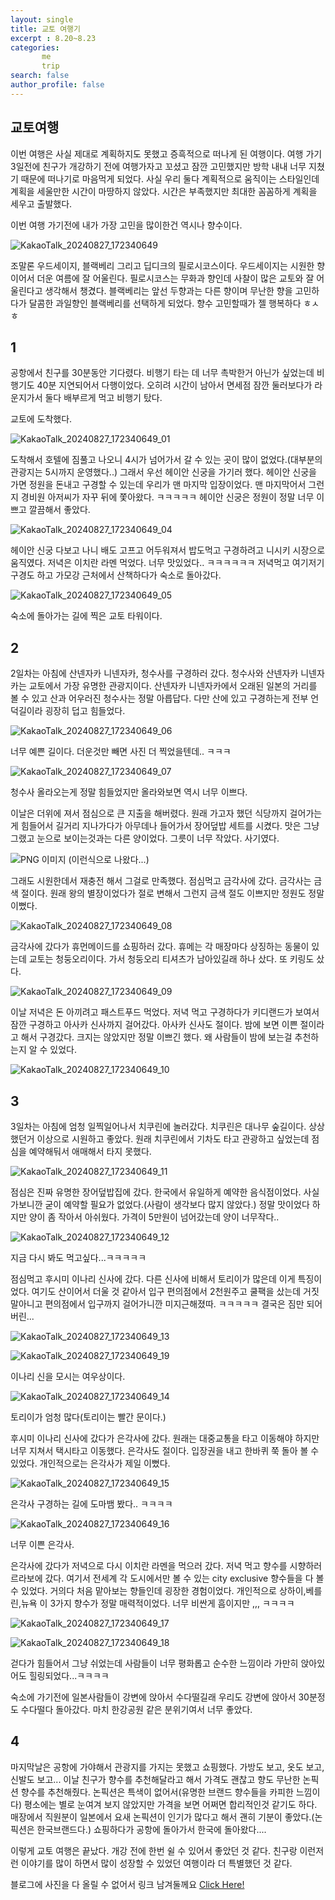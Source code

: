 ```yaml
---
layout: single
title: 교토 여행기
excerpt : 8.20~8.23 
categories: 
       me
       trip
search: false
author_profile: false
---
```

## 교토여행

이번 여행은 사실 제대로 계획하지도 못했고 증흑적으로 떠나게 된 여행이다. 여행 가기 3일전에 친구가 개강하기 전에 여행가자고 꼬셨고 잠깐 고민했지만 방학 내내 너무 지쳤기 때문에 떠나기로 마음먹게 되었다. 사실 우리 둘다 계획적으로 움직이는 스타일인데 계획을 세울만한 시간이 마땅하지 않았다. 시간은 부족했지만 최대한 꼼꼼하게 계획을 세우고 출발했다.

이번 여행 가기전에 내가 가장 고민을 많이한건 역시나 향수이다.

![KakaoTalk_20240827_172340649](https://github.com/user-attachments/assets/34dc66d8-e2c6-433b-9e7d-66f5faf2efb3)

조말론 우드세이지, 블랙베리 그리고 딥디크의 필로시코스이다. 우드세이지는 시원한 향이어서 더운 여름에 잘 어울린다. 필로시코스는 무화과 향인데 사찰이 많은 교토와 잘 어울린다고 생각해서 챙겼다. 블랙베리는 앞선 두향과는 다른 향이며 무난한 향을 고민하다가 달콤한 과일향인 블랙베리를 선택하게 되었다. 
향수 고민할때가 젤 행복하다  ㅎㅅㅎ 


## 1
공항에서 친구를 30분동안 기다렸다. 비행기 타는 데 너무 촉박한거 아닌가 싶었는데 비행기도 40분 지연되어서 다행이었다. 오히려 시간이 남아서 면세점 잠깐 둘러보다가 라운지가서 둘다 배부르게 먹고 비행기 탔다.

교토에 도착했다.

![KakaoTalk_20240827_172340649_01](https://github.com/user-attachments/assets/67cd3eb3-4db2-4457-a589-955c9acb8466)

도착해서 호텔에 짐풀고 나오니 4시가 넘어가서 갈 수 있는 곳이 많이 없었다.(대부분의 관광지는 5시까지 운영했다..) 그래서 우선 헤이안 신궁을 가기러 했다. 헤이안 신궁을 가면 정원을 돈내고 구경할 수 있는데 우리가 맨 마지막 입장이었다. 맨 마지막어서 그런지 경비원 아저씨가 자꾸 뒤에 쫓아왔다. ㅋㅋㅋㅋㅋ 
헤이안 신궁은 정원이 정말 너무 이쁘고 깔끔해서 좋았다.

![KakaoTalk_20240827_172340649_04](https://github.com/user-attachments/assets/c4daa732-ebbe-4cf4-9e87-1fe07a57dde5)

헤이안 신궁 다보고 나니 배도 고프고 어두워져서 밥도먹고 구경하려고 니시키 시장으로 움직였다. 저녁은 이치란 라멘 먹었다. 너무 맛있었다.. ㅋㅋㅋㅋㅋㅋ 저녁먹고 여기저기 구경도 하고 가모강 근처에서 산책하다가 숙소로 돌아갔다.

![KakaoTalk_20240827_172340649_05](https://github.com/user-attachments/assets/56720be7-158a-4f5c-9dba-c24ce8045a54)

숙소에 돌아가는 길에 찍은 교토 타워이다.


## 2
2일차는 아침에 산넨자카 니넨자카, 청수사를 구경하러 갔다. 청수사와 산넨자카 니넨자카는 교토에서 가장 유명한 관광지이다. 산넨자카 니넨자카에서 오래된 일본의 거리를 볼 수 있고 산과 어우러진 청수사는 정말 아릅답다. 다만 산에 있고 구경하는게 전부 언덕길이라 굉장히 덥고 힘들었다. 

![KakaoTalk_20240827_172340649_06](https://github.com/user-attachments/assets/45312fad-4ae7-4219-9fab-8f1f23e736bc)

너무 예쁜 길이다. 더운것만 빼면 사진 더 찍었을텐데.. ㅋㅋㅋ


![KakaoTalk_20240827_172340649_07](https://github.com/user-attachments/assets/fbc86474-f876-4ec5-9742-3740edbe2620)


청수사 올라오는게 정말 힘들었지만 올라와보면 역시 너무 이쁘다.

이날은 더위에 져서 점심으로 큰 지출을 해버렸다. 원래 가고자 했던 식당까지 걸어가는게 힘들어서 길거리 지나가다가 아무데나 들어가서 장어덮밥 세트를 시켰다. 맛은 그냥 그랬고 눈으로 보이는것과는 다른 양이었다. 그릇이 너무 작았다. 사기였다.

![PNG 이미지](https://github.com/user-attachments/assets/73f53e29-52e1-4bb8-8a18-089f7c889194)
(이런식으로 나왔다...)


그래도 시원한데서 재충전 해서 그걸로 만족했다. 
점심먹고 금각사에 갔다. 금각사는 금색 절이다. 원래 왕의 별장이었다가 절로 변해서 그런지 금색 절도 이쁘지만 정원도 정말 이뻤다. 

![KakaoTalk_20240827_172340649_08](https://github.com/user-attachments/assets/7257496c-48d0-4f67-851b-2ecf8260ce8b)


금각사에 갔다가 휴먼메이드를 쇼핑하러 갔다. 휴메는 각 매장마다 상징하는 동물이 있는데 교토는 청둥오리이다. 가서 청둥오리 티셔츠가 남아있길래 하나 샀다. 또 키링도 샀다.

![KakaoTalk_20240827_172340649_09](https://github.com/user-attachments/assets/4a1a9f2d-5b85-4733-97fc-218125e78968)


이날 저녁은 돈 아끼려고 패스트푸드 먹었다. 저녁 먹고 구경하다가 키디랜드가 보여서 잠깐 구경하고 아사카 신사까지 걸어갔다. 아사카 신사도 절이다. 밤에 보면 이쁜 절이라고 해서 구경갔다. 크지는 않았지만 정말 이쁘긴 했다. 왜 사람들이 밤에 보는걸 추천하는지 알 수 있었다.

![KakaoTalk_20240827_172340649_10](https://github.com/user-attachments/assets/39162ed6-6dca-4d3f-a75c-4836a0d96c5d)


## 3
3일차는 아침에 엄청 일찍일어나서 치쿠린에 놀러갔다. 치쿠린은 대나무 숲길이다. 상상했던거 이상으로 시원하고 좋았다. 원래 치쿠린에서 기차도 타고 관광하고 싶었는데 점심을 예약해둬서 애매해서 타지 못했다. 

![KakaoTalk_20240827_172340649_11](https://github.com/user-attachments/assets/f0768c97-f135-4c11-a65a-e52b52d4d5b9)

점심은 진짜 유명한 장어덮밥집에 갔다. 한국에서 유일하게 예약한 음식점이었다. 사실 가보니깐 굳이 예약할 필요가 없었다.(사람이 생각보다 많지 않았다.) 정말 맛이었다 하지만 양이 좀 작아서 아쉬웠다. 가격이 5만원이 넘어갔는데 양이 너무작다..

![KakaoTalk_20240827_172340649_12](https://github.com/user-attachments/assets/50a4ccfc-fc8e-4372-8fc4-0acfeea1ef82)

지금 다시 봐도 먹고싶다...ㅋㅋㅋㅋㅋ


점심먹고 후시미 이나리 신사에 갔다. 다른 신사에 비해서 토리이가 많은데 이게 특징이었다. 여기도 산이어서 더울 것 같아서 입구 편의점에서 2천원주고 쿨팩을 샀는데 거짓말아니고 편의점에서 입구까지 걸어가니깐 미지근해졌따. ㅋㅋㅋㅋㅋ 결국은 짐만 되어버린...

![KakaoTalk_20240827_172340649_13](https://github.com/user-attachments/assets/4611c194-9a12-45e8-b8ce-84d5c53fcebb)



![KakaoTalk_20240827_172340649_19](https://github.com/user-attachments/assets/0e99dba8-c7c3-4326-b6a9-c19dac7d0637)

이나리 신을 모시는 여우상이다.

![KakaoTalk_20240827_172340649_14](https://github.com/user-attachments/assets/c65730d5-23c2-4b5c-85e9-f9575146727e)

토리이가 엄청 많다(토리이는 빨간 문이다.)

후시미 이나리 신사에 갔다가 은각사에 갔다. 원래는 대중교통을 타고 이동해야 하지만 너무 지쳐서 택시타고 이동했다. 은각사도 절이다. 입장권을 내고 한바퀴 쭉 돌아 볼 수 있었다. 개인적으로는 은각사가 제일 이뻤다.

![KakaoTalk_20240827_172340649_15](https://github.com/user-attachments/assets/0615d8e7-a3bd-4bf9-adaf-df2b2962247d)

은각사 구경하는 길에 도마뱀 봤다.. ㅋㅋㅋㅋ

![KakaoTalk_20240827_172340649_16](https://github.com/user-attachments/assets/2069e87d-fe8d-4e3b-88be-b0f10d9221dd)

너무 이쁜 은각사.

은각사에 갔다가 저녁으로 다시 이치란 라멘을 먹으러 갔다. 저녁 먹고 향수를 시향하러 르라보에 갔다. 여기서 전세계 각 도시에서만 볼 수 있는 city exclusive 향수들을 다 볼 수 있었다. 거의다 처음 맡아보는 향들인데 굉장한 경험이었다. 개인적으로 상하이,베를린,뉴욕 이 3가지 향수가 정말 매력적이었다. 너무 비싼게 흠이지만 ,,, ㅋㅋㅋㅋ

![KakaoTalk_20240827_172340649_17](https://github.com/user-attachments/assets/a1b99fa0-f539-4b2b-aa54-2da28d2839d7)


![KakaoTalk_20240827_172340649_18](https://github.com/user-attachments/assets/5d2cb3e3-d789-4eb4-a9bb-0ad60744d1a4)

걷다가 힘들어서 그냥 쉬었는데 사람들이 너무 평화롭고 순수한 느낌이라 가만히 앉아있어도 힐링되었다...ㅋㅋㅋㅋ

숙소에 가기전에 일본사람들이 강변에 앉아서 수다떨길래 우리도 강변에 앉아서 30분정도 수다떨다 돌아갔다. 마치 한강공원 같은 분위기여서 너무 좋았다.


## 4
마지막날은 공항에 가야해서 관광지를 가지는 못했고 쇼핑했다. 가방도 보고, 옷도 보고, 신발도 보고... 
이날 친구가 향수를 추천해달라고 해서 가격도 괜찮고 향도 무난한 논픽션 향수를 추천해줬다. 논픽션은 특색이 없어서(유명한 브랜드 향수들을 카피한 느낌이다) 평소에는 별로 눈여겨 보지 않았지만 가격을 보면 어쩌면 합리적인것 같기도 하다.
매장에서 직원분이 일본에서 요새 논픽션이 인기가 많다고 해서 괜히 기분이 좋았다.(논픽션은 한국브랜드다.)
쇼핑하다가 공항에 돌아가서 한국에 돌아왔다....



이렇게 교토 여행은 끝났다. 개강 전에 한번 쉴 수 있어서 좋았던 것 같다. 친구랑 이런저런 이야기를 많이 하면서 많이 성장할 수 있었던 여행이라 더 특별했던 것 같다.

블로그에 사진을 다 올릴 수 없어서 링크 남겨둘께요
[Click Here!](https://vsco.co/givenzerohan/gallery)































